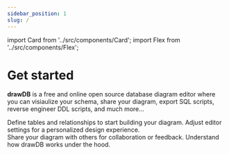```yaml
---
sidebar_position: 1
slug: /
---
```


import Card from '../src/components/Card'; import Flex from '../src/components/Flex';

# Get started

**drawDB** is a free and online open source database diagram editor where you can visiaulize your schema, share your diagram, export SQL scripts, reverse engineer DDL scripts, and much more...

<Flex>
  <Card title="Create a Diagram" link="/create-diagram">Define tables and relationships to start building your diagram.</Card>
  <Card title="Set Up the Editor" link="/customizing-editor">Adjust editor settings for a personalized design experience.</Card>
</Flex>

<br/>

<Flex>
  <Card title="Share the Diagram" link="/share">Share your diagram with others for collaboration or feedback.</Card>
  <Card title="How It All Works" link="/how-it-works">Understand how drawDB works under the hood.</Card>
</Flex>
